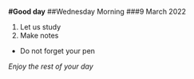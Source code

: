 **#Good day**
##Wednesday Morning
###9 March 2022

1. Let us study
2. Make notes

- Do not forget your pen

*Enjoy the rest of your day*
